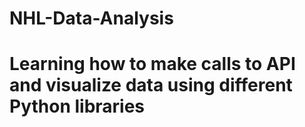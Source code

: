 # NHL-Data-Analysis
# Learning how to make calls to API and visualize data using different Python libraries